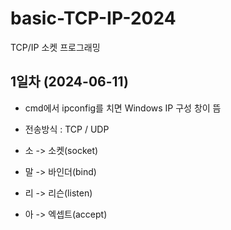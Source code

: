 # basic-TCP-IP-2024
TCP/IP 소켓 프로그래밍

## 1일차 (2024-06-11)
- cmd에서 ipconfig를 치면 Windows IP 구성 창이 뜸

- 전송방식 : TCP / UDP

- 소 -> 소켓(socket)
- 말 -> 바인더(bind)
- 리 -> 리슨(listen)
- 아 -> 엑셉트(accept)
